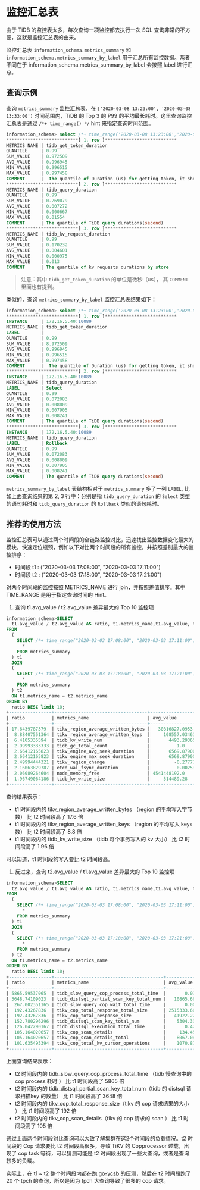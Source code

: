 # 监控汇总表

由于 TiDB 的监控表太多，每次查询一项监控都去执行一次 SQL 查询非常的不方便，这就是监控汇总表的由来。

监控汇总表 `information_schema.metrics_summary` 和 `information_schema.metrics_summary_by_label` 用于汇总所有监控数据。两者不同在于 information_schema.metrics_summary_by_label 会按照 label 进行汇总。

## 查询示例

查询 `metrics_summary` 监控汇总表，在  `['2020-03-08 13:23:00', '2020-03-08 13:33:00')`  时间范围内，TiDB 的 Top 3 的 P99 的平均最长耗时。这里查询监控汇总表是通过 `/*+ time_range() */` hint 来指定查询时间范围。

```sql
information_schema> select /*+ time_range('2020-03-08 13:23:00','2020-03-08 13:33:00') */ * from `METRICS_SUMMARY` where metrics_name like 'tidb%duration' and avg_value > 0 and quantile=0.99  order by avg_value desc limit 3\G
***************************[ 1. row ]***************************
METRICS_NAME | tidb_get_token_duration
QUANTILE     | 0.99
SUM_VALUE    | 8.972509
AVG_VALUE    | 0.996945
MIN_VALUE    | 0.996515
MAX_VALUE    | 0.997458
COMMENT      |  The quantile of Duration (us) for getting token, it should be small until concurrency limit is reached(second)
***************************[ 2. row ]***************************
METRICS_NAME | tidb_query_duration
QUANTILE     | 0.99
SUM_VALUE    | 0.269079
AVG_VALUE    | 0.007272
MIN_VALUE    | 0.000667
MAX_VALUE    | 0.01554
COMMENT      | The quantile of TiDB query durations(second)
***************************[ 3. row ]***************************
METRICS_NAME | tidb_kv_request_duration
QUANTILE     | 0.99
SUM_VALUE    | 0.170232
AVG_VALUE    | 0.004601
MIN_VALUE    | 0.000975
MAX_VALUE    | 0.013
COMMENT      | The quantile of kv requests durations by store
```
> 注意：其中 `tidb_get_token_duration` 的单位是微秒（us）， 其 `COMMENT` 里面也有提到。

类似的，查询 `metrics_summary_by_label` 监控汇总表结果如下：

```sql 
information_schema> select /*+ time_range('2020-03-08 13:23:00','2020-03-08 13:33:00') */ * from `METRICS_SUMMARY_BY_LABEL` where metrics_name like 'tidb%duration' and avg_value > 0 and quantile=0.99  order by avg_value desc limit 10\G
***************************[ 1. row ]***************************
INSTANCE     | 172.16.5.40:10089
METRICS_NAME | tidb_get_token_duration
LABEL        |
QUANTILE     | 0.99
SUM_VALUE    | 8.972509
AVG_VALUE    | 0.996945
MIN_VALUE    | 0.996515
MAX_VALUE    | 0.997458
COMMENT      |  The quantile of Duration (us) for getting token, it should be small until concurrency limit is reached(second)
***************************[ 2. row ]***************************
INSTANCE     | 172.16.5.40:10089
METRICS_NAME | tidb_query_duration
LABEL        | Select
QUANTILE     | 0.99
SUM_VALUE    | 0.072083
AVG_VALUE    | 0.008009
MIN_VALUE    | 0.007905
MAX_VALUE    | 0.008241
COMMENT      | The quantile of TiDB query durations(second)
***************************[ 3. row ]***************************
INSTANCE     | 172.16.5.40:10089
METRICS_NAME | tidb_query_duration
LABEL        | Rollback
QUANTILE     | 0.99
SUM_VALUE    | 0.072083
AVG_VALUE    | 0.008009
MIN_VALUE    | 0.007905
MAX_VALUE    | 0.008241
COMMENT      | The quantile of TiDB query durations(second)
```

`metrics_summary_by_label` 表结构相对于 `metrics_summary` 多了一列 `LABEL`, 比如上面查询结果的第 2, 3 行中：分别是指 `tidb_query_duration` 的 `Select` 类型的语句耗时和 `tidb_query_duration` 的 `Rollback` 类似的语句耗时。

## 推荐的使用方法

监控汇总表可以通过两个时间段的全链路监控对比，迅速找出监控数据变化最大的模块，快速定位瓶颈，例如以下对比两个时间段的所有监控，并按照差别最大的监控排序：

* 时间段 t1 : ("2020-03-03 17:08:00", "2020-03-03 17:11:00")
* 时间段 t2 : ("2020-03-03 17:18:00", "2020-03-03 17:21:00")

对两个时间段的监控按照 METRICS_NAME 进行 join，并按照差值排序。其中 TIME_RANGE 是用于指定查询时间的 Hint。

1. 查询 t1.avg_value / t2.avg_value 差异最大的 Top 10 监控项

```sql
information_schema>SELECT 
  t1.avg_value / t2.avg_value AS ratio, t1.metrics_name,t1.avg_value, t2.avg_value,t2.comment
FROM 
  (
    SELECT /*+ time_range("2020-03-03 17:08:00", "2020-03-03 17:11:00")*/
      * 
    FROM metrics_summary
  ) t1 
  JOIN
  (
    SELECT /*+ time_range("2020-03-03 17:18:00", "2020-03-03 17:21:00")*/
      * 
    FROM metrics_summary
  ) t2
  ON t1.metrics_name = t2.metrics_name 
ORDER BY 
  ratio DESC limit 10;
+----------------+-----------------------------------+-------------------+-------------------+--------------------------------------------------------------------------+
| ratio          | metrics_name                      | avg_value         | avg_value         | comment                                                                  |
+----------------+-----------------------------------+-------------------+-------------------+--------------------------------------------------------------------------+
| 17.6439787379  | tikv_region_average_written_bytes |   30816827.0953   |    1746591.71568  | The average rate of writing bytes to Regions per TiKV instance           |
|  8.88407551364 | tikv_region_average_written_keys  |     108557.034612 |      12219.283193 | The average rate of written keys to Regions per TiKV instance            |
|  6.4105335594  | tidb_kv_write_num                 |       4493.293654 |        700.923505 | The quantile of kv write times per transaction execution                 |
|  2.99993333333 | tidb_gc_total_count               |          1.0      |          0.333341 | The total count of kv storage garbage collection time durations          |
|  2.66412165823 | tikv_engine_avg_seek_duration     |       6569.879007 |       2466.05818  | The time consumed when executing seek operation, the unit is microsecond |
|  2.66412165823 | tikv_engine_max_seek_duration     |       6569.879007 |       2466.05818  | The time consumed when executing seek operation, the unit is microsecond |
|  2.49994444321 | tikv_region_change                |         -0.277778 |         -0.111114 | The count of region change per TiKV instance                             |
|  2.16063829787 | etcd_wal_fsync_duration           |          0.002539 |          0.001175 | The quantile time consumed of writing WAL into the persistent storage    |
|  2.06089264604 | node_memory_free                  | 4541448192.0      | 2203631616.0      |                                                                          |
|  1.96749064186 | tidb_kv_write_size                |     514489.28     |     261495.159902 | The quantile of kv write size per transaction execution                  |
+----------------+-----------------------------------+-------------------+-------------------+--------------------------------------------------------------------------+
```

查询结果表示：

* t1 时间段内的 tikv_region_average_written_bytes （region 的平均写入字节数） 比 t2 时间段高了 17.6 倍
* t1 时间段内的 tikv_region_average_written_keys （region 的平均写入 keys 数） 比 t2 时间段高了 8.8 倍
* t1 时间段内的 tidb_kv_write_size （tidb 每个事务写入的 kv 大小） 比 t2 时间段高了 1.96 倍

可以知道，t1 时间段的写入要比 t2 时间段高。

1. 反过来，查询 t2.avg_value / t1.avg_value 差异最大的 Top 10 监控项

```sql
information_schema>SELECT 
  t2.avg_value / t1.avg_value AS ratio, t1.metrics_name,t1.avg_value, t2.avg_value,t2.comment
FROM 
  (
    SELECT /*+ time_range("2020-03-03 17:08:00", "2020-03-03 17:11:00")*/
      * 
    FROM metrics_summary
  ) t1 
  JOIN
  (
    SELECT /*+ time_range("2020-03-03 17:18:00", "2020-03-03 17:21:00")*/
      * 
    FROM metrics_summary
  ) t2
  ON t1.metrics_name = t2.metrics_name 
ORDER BY 
  ratio DESC limit 10;
+----------------+-----------------------------------------+----------------+------------------+---------------------------------------------------------------------------------------------+
| ratio          | metrics_name                            | avg_value      | avg_value        | comment                                                                                     |
+----------------+-----------------------------------------+----------------+------------------+---------------------------------------------------------------------------------------------+
| 5865.59537065  | tidb_slow_query_cop_process_total_time  |       0.016333 |        95.804724 | The total time of TiDB slow query statistics with slow query total cop process time(second) |
| 3648.74109023  | tidb_distsql_partial_scan_key_total_num |   10865.666667 |  39646004.4394   | The total num of distsql partial scan key numbers                                          |
|  267.002351165 | tidb_slow_query_cop_wait_total_time     |       0.003333 |         0.890008 | The total time of TiDB slow query statistics with slow query total cop wait time(second)    |
|  192.43267836  | tikv_cop_total_response_total_size      | 2515333.66667  | 484032394.445    |                                                                                             |
|  192.43267836  | tikv_cop_total_response_size            |   41922.227778 |   8067206.57408  |                                                                                             |
|  152.780296296 | tidb_distsql_scan_key_total_num         |    5304.333333 |    810397.618317 | The total num of distsql scan numbers                                                      |
|  126.042290167 | tidb_distsql_execution_total_time       |       0.421622 |        53.142143 | The total time of distsql execution(second)                                                 |
|  105.164020657 | tikv_cop_scan_details                   |     134.450733 |     14139.379665 |                                                                                             |
|  105.164020657 | tikv_cop_scan_details_total             |    8067.043981 |    848362.77991  |                                                                                             |
|  101.635495394 | tikv_cop_total_kv_cursor_operations     |    1070.875    |    108838.91113  |                                                                                             |
+----------------+-----------------------------------------+----------------+------------------+---------------------------------------------------------------------------------------------+
```

上面查询结果表示：

- t2 时间段内的 tidb_slow_query_cop_process_total_time （tidb 慢查询中的 cop process 耗时 ） 比 t1 时间段高了 5865 倍
- t2 时间段内的 tidb_distsql_partial_scan_key_total_num（tidb 的 distsql 请求扫描key 的数量） 比 t1 时间段高了 3648 倍
- t2 时间段内的 tikv_cop_total_response_size（tikv 的 cop 请求结果的大小 ） 比 t1 时间段高了 192 倍
- t2 时间段内的 tikv_cop_scan_details（tikv 的 cop 请求的 scan ） 比 t1 时间段高了 105 倍

通过上面两个时间段对比查询可以大致了解集群在这2个时间段的负载情况。t2 时间段的 Cop 请求要比 t2 时间段高很多，导致 TiKV 的 Copprocessor 过载，出现了 cop task 等待，可以猜测可能是 t2 时间段出现了一些大查询，或者是查询较多的负载。

实际上，在 t1 ~ t2 整个时间段内都在跑 [go-ycsb](https://github.com/pingcap/go-ycsb) 的压测，然后在 t2 时间段跑了 20 个 tpch 的查询，所以是因为 tpch 大查询导致了很多的 cop 请求。
